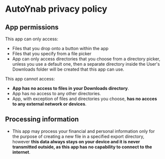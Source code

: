 # AutoYnab privacy policy

## App permissions

This app can only access:
 - Files that you drop onto a button within the app
 - Files that you specify from a file picker
 - App can only access directories that you choose from a directory picker, unless you use a default one, then a separate directory inside the User's Downloads folder will be created that this app can use.
 
 This app cannot access:
 - **App has no access to files in your Downloads directory**.
 - App has no access to any other directories.
 - App, with exception of files and directories you choose, **has no accces to any external network or devices**.
 
## Processing information 
 - This app may process your financial and personal information only for the purpose of creating a new file in a specified export directory, however **this data always stays on your device and it is never transmitted outside, as this app has no capability to connect to the internet**.
  
